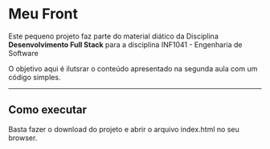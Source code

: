 # Meu Front

Este pequeno projeto faz parte do material diático da Disciplina **Desenvolvimento Full Stack** para a disciplina INF1041 - Engenharia de Software

O objetivo aqui é ilutsrar o conteúdo apresentado na segunda aula com um código simples.

---
## Como executar

Basta fazer o download do projeto e abrir o arquivo index.html no seu browser.
